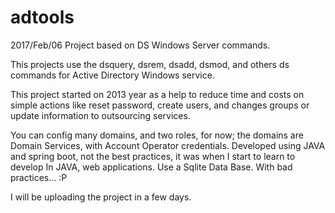 # adtools
2017/Feb/06
Project based on DS Windows Server commands.

This projects use the dsquery, dsrem, dsadd, dsmod, and others ds commands for Active Directory Windows service.

This project started on 2013 year as a help to reduce time and costs on simple actions like reset password, create users, and changes groups or update information to outsourcing services. 

You can config many domains, and two roles, for now; the domains are Domain Services, with Account Operator credentials.
Developed using JAVA and spring boot, not the best practices, it was when I start to learn to develop In JAVA, web applications.
Use a Sqlite Data Base. With bad practices... :P

I will be uploading the project in a few days.

